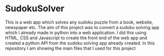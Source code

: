 # SudokuSolver
This is a web app which solves any sudoku puzzle from a book, website, newspaper etc. The aim of this project was to convert a sudoku solving app which I already made in python into a web application.
I did this using HTML, CSS and Javascript to create the front end of the web app and created a python API from the sudoku solving app already created. In this repository I am showing the main files that I
used for this project
